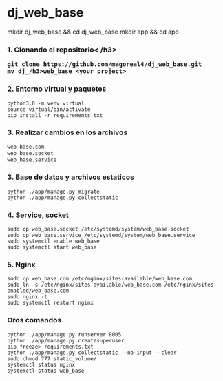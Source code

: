 # dj_web_base


mkdir dj_web_base && cd dj_web_base
mkdir app && cd app

<h3>1. Clonando el repositorio<
  /h3>

```$
git clone https://github.com/magoreal4/dj_web_base.git
mv dj_/h3>web_base <your project>
```
<h3>2. Entorno virtual y paquetes</h3>

```$
python3.8 -m venv virtual
source virtual/bin/activate
pip install -r requirements.txt
```
<h3>3. Realizar cambios en los archivos</h3>

```txt
web_base.com
web_base.socket
web_base.service
```
<h3>3. Base de datos y archivos estaticos</h3>

```$
python ./app/manage.py migrate
python ./app/manage.py collectstatic
```

<h3>4. Service, socket</h3>

```$
sudo cp web_base.socket /etc/systemd/system/web_base.socket
sudo cp web_base.service /etc/systemd/system/web_base.service
sudo systemctl enable web_base
sudo systemctl start web_base
```

<h3>5. Nginx</h3>

```$
sudo cp web_base.com /etc/nginx/sites-available/web_base.com
sudo ln -s /etc/nginx/sites-available/web_base.com /etc/nginx/sites-enabled/web_base.com
sudo nginx -t
sudo systemctl restart nginx
```

<h3>Oros comandos</h3>

```$
python ./app/manage.py runserver 8005
python ./app/manage.py createsuperuser
pip freeze> requirements.txt
python ./app/manage.py collectstatic --no-input --clear
sudo chmod 777 static_volume/
systemctl status nginx
systemctl status web_base
```
